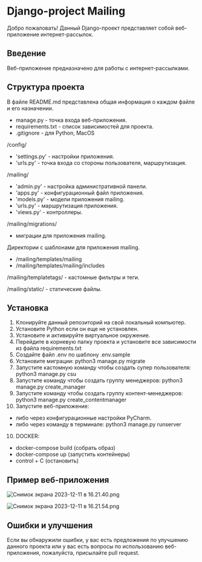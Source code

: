 # Django-project Mailing

Добро пожаловать!
Данный Django-проект представляет собой веб-приложение интернет-рассылок.

## Введение

Веб-приложение предназначено для работы с интернет-рассылками.


## Структура проекта

В файле README.md представлена общая информация о каждом файле и его 
назначении.

- manage.py - точка входа веб-приложения.
- requirements.txt - список зависимостей для проекта.
- .gitignore - для Python, MacOS

/config/
- 'settings.py' - настройки приложения.
- 'urls.py' - точка входа со стороны пользователя, маршрутизация.

/mailing/
- 'admin.py' - настройка административной панели.
- 'apps.py' - конфигурационный файл приложения.
- 'models.py' - модели приложения mailing.
- 'urls.py' - маршрутизация приложения.
- 'views.py' - контроллеры.

/mailing/migrations/
- миграции для приложения mailing.

Директории с шаблонами для приложения mailing. 
- /mailing/templates/mailing 
- /mailing/templates/mailing/includes

/mailing/templatetags/ - кастомные фильтры и теги.

/mailing/static/ - статические файлы.

## Установка

1. Клонируйте данный репозиторий на свой локальный компьютер.
2. Установите Python если он еще не установлен.
3. Установите и активируйте виртуальное окружение.
4. Перейдите в корневую папку проекта и установите все зависимости из файла requirements.txt
5. Создайте файл .env по шаблону .env.sample
6. Установите миграции: python3 manage.py migrate
7. Запустите кастомную команду чтобы создать супер пользователя: python3 manage.py csu
8. Запустите команду чтобы создать группу менеджеров: python3 manage.py create_manager
9. Запустите команду чтобы создать группу контент-менеджеров: python3 manage.py create_contentmanager
10. Запустите веб-приложение:
- либо через конфигурационные настройки PyCharm.
- либо через команду в терминале: python3 manage.py runserver
10. DOCKER:
- docker-compose build (собрать образ)
- docker-compose up (запустить контейнеры)
- control + C (остановить)

## Пример веб-приложения


![Снимок экрана 2023-12-11 в 16.21.40.png](..%2F..%2F..%2F..%2F%D0%A1%D0%BD%D0%B8%D0%BC%D0%BE%D0%BA%20%D1%8D%D0%BA%D1%80%D0%B0%D0%BD%D0%B0%202023-12-11%20%D0%B2%2016.21.40.png)



![Снимок экрана 2023-12-11 в 16.21.54.png](..%2F..%2F..%2F..%2F%D0%A1%D0%BD%D0%B8%D0%BC%D0%BE%D0%BA%20%D1%8D%D0%BA%D1%80%D0%B0%D0%BD%D0%B0%202023-12-11%20%D0%B2%2016.21.54.png)



## Ошибки и улучшения

Если вы обнаружили ошибки, у вас есть предложения по улучшению данного проекта
или у вас есть вопросы по использованию веб-приложения, пожалуйста, присылайте pull request.
